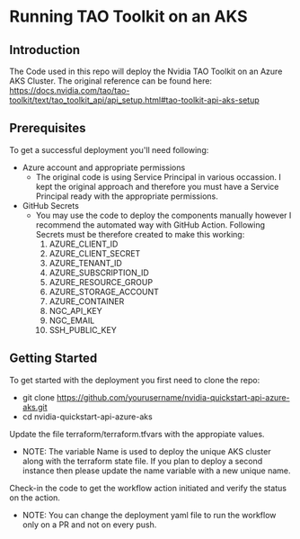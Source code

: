 # Running TAO Toolkit on an AKS

## Introduction

The Code used in this repo will deploy the Nvidia TAO Toolkit on an Azure AKS Cluster.
The original reference can be found here: https://docs.nvidia.com/tao/tao-toolkit/text/tao_toolkit_api/api_setup.html#tao-toolkit-api-aks-setup

## Prerequisites

To get a successful deployment you'll need following:
- Azure account and appropriate permissions
  - The original code is using Service Principal in various occassion. I kept the original approach and therefore you must have a Service Principal ready with the appropriate permissions. 
- GitHub Secrets
  - You may use the code to deploy the components manually however I recommend the automated way with GitHub Action. Following Secrets must be therefore created to make this working:
       1.  AZURE_CLIENT_ID
       2.  AZURE_CLIENT_SECRET
       3.  AZURE_TENANT_ID
       4.  AZURE_SUBSCRIPTION_ID
       5.  AZURE_RESOURCE_GROUP
       6.  AZURE_STORAGE_ACCOUNT
       7.  AZURE_CONTAINER
       8.  NGC_API_KEY
       9.  NGC_EMAIL
       10.  SSH_PUBLIC_KEY

## Getting Started

To get started with the deployment you first need to clone the repo:
- git clone https://github.com/yourusername/nvidia-quickstart-api-azure-aks.git
- cd nvidia-quickstart-api-azure-aks

Update the file terraform/terraform.tfvars with the appropiate values.
- NOTE: The variable Name is used to deploy the unique AKS cluster along with the terraform state file. If you plan to deploy a second instance then please update the name variable with a new unique name. 

Check-in the code to get the workflow action initiated and verify the status on the action.
- NOTE: You can change the deployment yaml file to run the workflow only on a PR and not on every push. 
